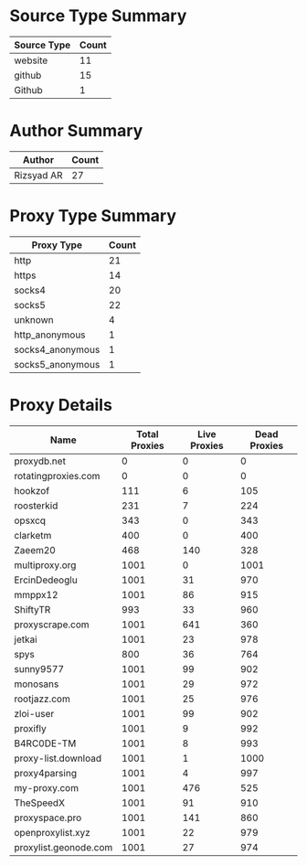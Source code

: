 # Source Type Summary

| Source Type | Count |
|-------------|-------|
| website | 11 |
| github | 15 |
| Github | 1 |


# Author Summary

| Author | Count |
|--------|-------|
| Rizsyad AR | 27 |


# Proxy Type Summary

| Proxy Type | Count |
|------------|-------|
| http | 21 |
| https | 14 |
| socks4 | 20 |
| socks5 | 22 |
| unknown | 4 |
| http_anonymous | 1 |
| socks4_anonymous | 1 |
| socks5_anonymous | 1 |


# Proxy Details

| Name | Total Proxies | Live Proxies | Dead Proxies |
|------|---------------|--------------|---------------|
| proxydb.net | 0 | 0 | 0 |
| rotatingproxies.com | 0 | 0 | 0 |
| hookzof | 111 | 6 | 105 |
| roosterkid | 231 | 7 | 224 |
| opsxcq | 343 | 0 | 343 |
| clarketm | 400 | 0 | 400 |
| Zaeem20 | 468 | 140 | 328 |
| multiproxy.org | 1001 | 0 | 1001 |
| ErcinDedeoglu | 1001 | 31 | 970 |
| mmppx12 | 1001 | 86 | 915 |
| ShiftyTR | 993 | 33 | 960 |
| proxyscrape.com | 1001 | 641 | 360 |
| jetkai | 1001 | 23 | 978 |
| spys | 800 | 36 | 764 |
| sunny9577 | 1001 | 99 | 902 |
| monosans | 1001 | 29 | 972 |
| rootjazz.com | 1001 | 25 | 976 |
| zloi-user | 1001 | 99 | 902 |
| proxifly | 1001 | 9 | 992 |
| B4RC0DE-TM | 1001 | 8 | 993 |
| proxy-list.download | 1001 | 1 | 1000 |
| proxy4parsing | 1001 | 4 | 997 |
| my-proxy.com | 1001 | 476 | 525 |
| TheSpeedX | 1001 | 91 | 910 |
| proxyspace.pro | 1001 | 141 | 860 |
| openproxylist.xyz | 1001 | 22 | 979 |
| proxylist.geonode.com | 1001 | 27 | 974 |
